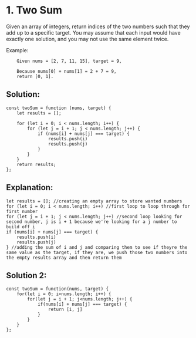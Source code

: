 # 1. Two Sum
Given an array of integers, return indices of the two numbers such that they add up to a specific target.
You may assume that each input would have exactly one solution, and you may not use the same element twice.

Example:
```
    Given nums = [2, 7, 11, 15], target = 9,

    Because nums[0] + nums[1] = 2 + 7 = 9,
    return [0, 1].
```

## Solution:
```
const twoSum = function (nums, target) {
    let results = [];

    for (let i = 0; i < nums.length; i++) {
        for (let j = i + 1; j < nums.length; j++) {
            if (nums[i] + nums[j] === target) {
                results.push(i)
                results.push(j)
            }
        }
    }
    return results;
};
```

## Explanation:
```
let results = []; //creating an empty array to store wanted numbers
for (let i = 0; i < nums.length; i++) //first loop to loop through for first number
for (let j = i + 1; j < nums.length; j++) //second loop looking for second number, j is i + 1 because we're looking for a j number to build off i
if (nums[i] + nums[j] === target) {
    results.push(i)
    results.push(j)
} //adding the sum of i and j and comparing them to see if theyre the same value as the target, if they are, we push those two numbers into the empty results array and then return them
```

## Solution 2:

```
const twoSum = function(nums, target) {
    for(let i = 0; i<nums.length; i++) {
        for(let j = i + 1; j<nums.length; j++) {
            if(nums[i] + nums[j] === target) {
                return [i, j]
            }
        }
    }
};
```
